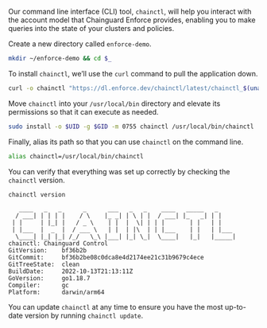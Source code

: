 Our command line interface (CLI) tool, `chainctl`, will help you interact with the account model that Chainguard Enforce provides, enabling you to make queries into the state of your clusters and policies.

Create a new directory called `enforce-demo`.

```sh
mkdir ~/enforce-demo && cd $_
```

To install `chainctl`, we’ll use the `curl` command to pull the application down.

```sh
curl -o chainctl "https://dl.enforce.dev/chainctl/latest/chainctl_$(uname -s | tr '[:upper:]' '[:lower:]')_$(uname -m)"
```

Move `chainctl` into your `/usr/local/bin` directory and elevate its permissions so that it can execute as needed.

```sh
sudo install -o $UID -g $GID -m 0755 chainctl /usr/local/bin/chainctl
```

Finally, alias its path so that you can use `chainctl` on the command line.

```sh
alias chainctl=/usr/local/bin/chainctl
```

You can verify that everything was set up correctly by checking the `chainctl` version.

```sh
chainctl version
```

```
   ____   _   _      _      ___   _   _    ____   _____   _
  / ___| | | | |    / \    |_ _| | \ | |  / ___| |_   _| | |
 | |     | |_| |   / _ \    | |  |  \| | | |       | |   | |
 | |___  |  _  |  / ___ \   | |  | |\  | | |___    | |   | |___
  \____| |_| |_| /_/   \_\ |___| |_| \_|  \____|   |_|   |_____|
chainctl: Chainguard Control
GitVersion:    bf36b2b
GitCommit:     bf36b2be08c0dca8e4d2174ee21c31b9679c4ece
GitTreeState:  clean
BuildDate:     2022-10-13T21:13:11Z
GoVersion:     go1.18.7
Compiler:      gc
Platform:      darwin/arm64
```

You can update `chainctl` at any time to ensure you have the most up-to-date version by running `chainctl update`.
